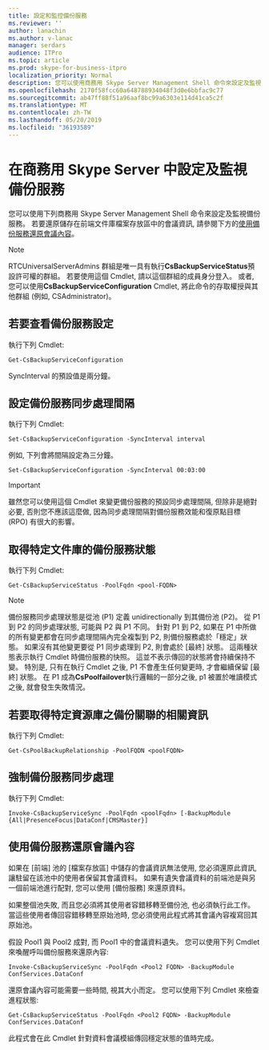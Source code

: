 ```yaml
---
title: 設定和監控備份服務
ms.reviewer: ''
author: lanachin
ms.author: v-lanac
manager: serdars
audience: ITPro
ms.topic: article
ms.prod: skype-for-business-itpro
localization_priority: Normal
description: 您可以使用商務用 Skype Server Management Shell 命令來設定及監視備份服務。
ms.openlocfilehash: 2170f58fcc60a648788934048f3d0e6bbfac9c77
ms.sourcegitcommit: ab47ff88f51a96aaf8bc99a6303e114d41ca5c2f
ms.translationtype: MT
ms.contentlocale: zh-TW
ms.lasthandoff: 05/20/2019
ms.locfileid: "36193589"
---
```

# <a name="configuring-and-monitoring-the-backup-service-in-skype-for-business-server"></a>在商務用 Skype Server 中設定及監視備份服務

您可以使用下列商務用 Skype Server Management Shell 命令來設定及監視備份服務。 若要還原儲存在前端文件庫檔案存放區中的會議資訊, 請參閱下方的[使用備份服務還原會議內容](#restore-conference-contents-using-the-backup-service)。

> [!NOTE]  
> RTCUniversalServerAdmins 群組是唯一具有執行**CsBackupServiceStatus**預設許可權的群組。 若要使用這個 Cmdlet, 請以這個群組的成員身分登入。 或者, 您可以使用**CsBackupServiceConfiguration** Cmdlet, 將此命令的存取權授與其他群組 (例如, CSAdministrator)。

## <a name="to-see-the-backup-service-configuration"></a>若要查看備份服務設定

執行下列 Cmdlet:

    Get-CsBackupServiceConfiguration

SyncInterval 的預設值是兩分鐘。

## <a name="to-set-the-backup-service-sync-interval"></a>設定備份服務同步處理間隔

執行下列 Cmdlet:

    Set-CsBackupServiceConfiguration -SyncInterval interval

例如, 下列會將間隔設定為三分鐘。

    Set-CsBackupServiceConfiguration -SyncInterval 00:03:00


> [!IMPORTANT]  
> 雖然您可以使用這個 Cmdlet 來變更備份服務的預設同步處理間隔, 但除非是絕對必要, 否則您不應該這麼做, 因為同步處理間隔對備份服務效能和復原點目標 (RPO) 有很大的影響。

## <a name="to-get-the-backup-service-status-for-a-particular-pool"></a>取得特定文件庫的備份服務狀態

執行下列 Cmdlet:

    Get-CsBackupServiceStatus -PoolFqdn <pool-FQDN>

> [!NOTE]  
> 備份服務同步處理狀態是從池 (P1) 定義 unidirectionally 到其備份池 (P2)。 從 P1 到 P2 的同步處理狀態, 可能與 P2 與 P1 不同。 針對 P1 到 P2, 如果在 P1 中所做的所有變更都會在同步處理間隔內完全複製到 P2, 則備份服務處於「穩定」狀態。 如果沒有其他變更要從 P1 同步處理到 P2, 則會處於 [最終] 狀態。 這兩種狀態表示執行 Cmdlet 時備份服務的快照。 這並不表示傳回的狀態將會持續保持不變。 特別是, 只有在執行 Cmdlet 之後, P1 不會產生任何變更時, 才會繼續保留 [最終] 狀態。 在 P1 成為**CsPoolfailover**執行邏輯的一部分之後, p1 被置於唯讀模式之後, 就會發生失敗情況。

## <a name="to-get-information-about-the-backup-relationship-for-a-particular-pool"></a>若要取得特定資源庫之備份關聯的相關資訊

執行下列 Cmdlet:

    Get-CsPoolBackupRelationship -PoolFQDN <poolFQDN>

## <a name="to-force-a-backup-service-sync"></a>強制備份服務同步處理

執行下列 Cmdlet:

    Invoke-CsBackupServiceSync -PoolFqdn <poolFqdn> [-BackupModule  {All|PresenceFocus|DataConf|CMSMaster}]

## <a name="restore-conference-contents-using-the-backup-service"></a>使用備份服務還原會議內容 

如果在 [前端] 池的 [檔案存放區] 中儲存的會議資訊無法使用, 您必須還原此資訊, 讓駐留在該池中的使用者保留其會議資料。 如果有遺失會議資料的前端池是與另一個前端池進行配對, 您可以使用 [備份服務] 來還原資料。

如果整個池失敗, 而且您必須將其使用者容錯移轉至備份池, 也必須執行此工作。 當這些使用者傳回容錯移轉至原始池時, 您必須使用此程式將其會議內容複寫回其原始池。

假設 Pool1 與 Pool2 成對, 而 Pool1 中的會議資料遺失。 您可以使用下列 Cmdlet 來喚醒呼叫備份服務來還原內容:

    Invoke-CsBackupServiceSync -PoolFqdn <Pool2 FQDN> -BackupModule ConfServices.DataConf

還原會議內容可能需要一些時間, 視其大小而定。 您可以使用下列 Cmdlet 來檢查進程狀態:

    Get-CsBackupServiceStatus -PoolFqdn <Pool2 FQDN> -BackupModule ConfServices.DataConf

此程式會在此 Cmdlet 針對資料會議模組傳回穩定狀態的值時完成。
